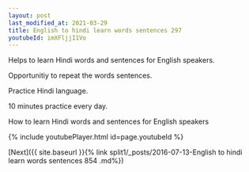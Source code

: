 ```yaml
---
layout: post
last_modified_at: 2021-03-29
title: English to hindi learn words sentences 297 
youtubeId: imXFljjI1Vo
---
```

 
 
Helps to learn Hindi words and sentences for English speakers.

Opportunitiy to repeat the words sentences. 

Practice Hindi language. 
 
10 minutes practice every day. 
 
How to learn Hindi words and sentences for English speakers 
 
{% include youtubePlayer.html id=page.youtubeId %}
 
 
[Next]({{ site.baseurl }}{% link  split1/_posts/2016-07-13-English to hindi learn words sentences 854 .md%})
 
